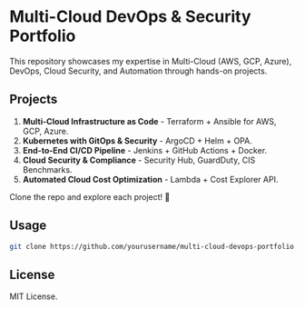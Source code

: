 # Multi-Cloud DevOps & Security Portfolio

This repository showcases my expertise in Multi-Cloud (AWS, GCP, Azure), DevOps, Cloud Security, and Automation through hands-on projects.

## Projects
1. **Multi-Cloud Infrastructure as Code** - Terraform + Ansible for AWS, GCP, Azure.
2. **Kubernetes with GitOps & Security** - ArgoCD + Helm + OPA.
3. **End-to-End CI/CD Pipeline** - Jenkins + GitHub Actions + Docker.
4. **Cloud Security & Compliance** - Security Hub, GuardDuty, CIS Benchmarks.
5. **Automated Cloud Cost Optimization** - Lambda + Cost Explorer API.

Clone the repo and explore each project! 🚀

## Usage
```sh
git clone https://github.com/yourusername/multi-cloud-devops-portfolio.git
```

## License
MIT License.
